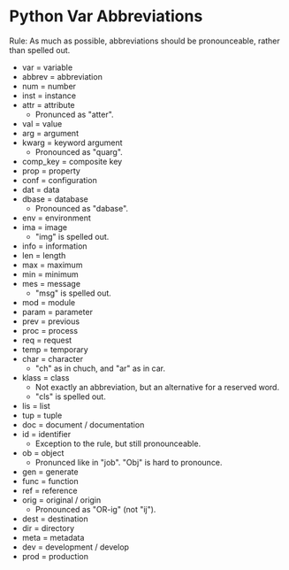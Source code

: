 Python Var Abbreviations
========================

Rule: As much as possible, abbreviations should be pronounceable, rather than spelled out.

- var = variable
- abbrev = abbreviation
- num = number
- inst = instance
- attr = attribute
    - Pronunced as "atter".
- val = value
- arg = argument
- kwarg = keyword argument
    - Pronounced as "quarg".
- comp_key = composite key
- prop = property
- conf = configuration
- dat = data
- dbase = database
    - Pronounced as "dabase".
- env = environment
- ima = image
    - "img" is spelled out.
- info = information
- len = length
- max = maximum
- min = minimum
- mes = message
    - "msg" is spelled out.
- mod = module
- param = parameter
- prev = previous
- proc = process
- req = request
- temp = temporary
- char = character
    - "ch" as in chuch, and "ar" as in car.
- klass = class
    - Not exactly an abbreviation, but an alternative for a reserved word.
    - "cls" is spelled out.
- lis = list
- tup = tuple
- doc = document / documentation
- id = identifier
    - Exception to the rule, but still pronounceable.
- ob = object
    - Pronunced like in "job". "Obj" is hard to pronounce.
- gen = generate
- func = function
- ref = reference
- orig = original / origin
    - Pronounced as "OR-ig" (not "ij").
- dest = destination
- dir = directory
- meta = metadata
- dev = development / develop
- prod = production
